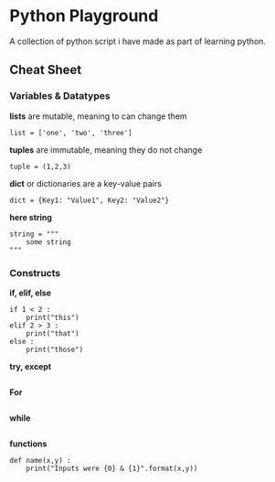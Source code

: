 # Python Playground

A collection of python script i have made as part of learning python.  

## Cheat Sheet

### Variables & Datatypes

**lists** are mutable, meaning to can change them
```
list = ['one', 'two', 'three']
```

**tuples** are immutable, meaning they do not change
```
tuple = (1,2,3)
```

**dict** or dictionaries are a key-value pairs
```
dict = {Key1: "Value1", Key2: "Value2"}
```

**here string** 
```
string = """
	some string
"""
```

### Constructs

**if, elif, else**
```
if 1 < 2 :
	print("this")
elif 2 > 3 :
	print("that")
else :
	print("those")
```

**try, except**
```

```

**For**
```

```

**while**
```

```

**functions**
```
def name(x,y) :
	print("Inputs were {0} & {1}".format(x,y))
```

